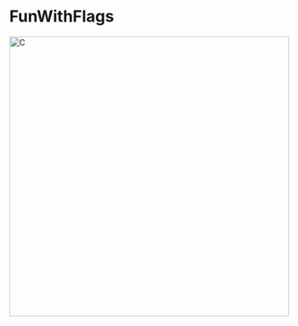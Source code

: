 # FunWithFlags

<img src="https://i.imgur.com/PUTxxnM.png" width="500" title='Countries' alt='C' />
